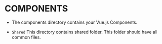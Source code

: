 # COMPONENTS

* The components directory contains your Vue.js Components.

* `Shared`:This directory contains shared folder. This folder should have all common files.


